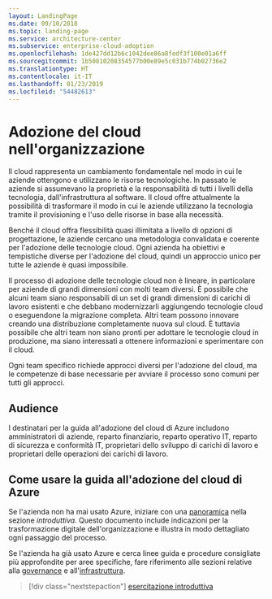 ```yaml
---
layout: LandingPage
ms.date: 09/10/2018
ms.topic: landing-page
ms.service: architecture-center
ms.subservice: enterprise-cloud-adoption
ms.openlocfilehash: 1de427dd12b6c1042dee86a8fedf3f100e01a6ff
ms.sourcegitcommit: 1b50810208354577b00e89e5c031b774b02736e2
ms.translationtype: HT
ms.contentlocale: it-IT
ms.lasthandoff: 01/23/2019
ms.locfileid: "54482613"
---
```

# <a name="enterprise-cloud-adoption"></a>Adozione del cloud nell'organizzazione

Il cloud rappresenta un cambiamento fondamentale nel modo in cui le aziende ottengono e utilizzano le risorse tecnologiche. In passato le aziende si assumevano la proprietà e la responsabilità di tutti i livelli della tecnologia, dall'infrastruttura al software. Il cloud offre attualmente la possibilità di trasformare il modo in cui le aziende utilizzano la tecnologia tramite il provisioning e l'uso delle risorse in base alla necessità.

Benché il cloud offra flessibilità quasi illimitata a livello di opzioni di progettazione, le aziende cercano una metodologia convalidata e coerente per l'adozione delle tecnologie cloud. Ogni azienda ha obiettivi e tempistiche diverse per l'adozione del cloud, quindi un approccio unico per tutte le aziende è quasi impossibile.

Il processo di adozione delle tecnologie cloud non è lineare, in particolare per aziende di grandi dimensioni con molti team diversi. È possibile che alcuni team siano responsabili di un set di grandi dimensioni di carichi di lavoro esistenti e che debbano modernizzarli aggiungendo tecnologie cloud o eseguendone la migrazione completa. Altri team possono innovare creando una distribuzione completamente nuova sul cloud. È tuttavia possibile che altri team non siano pronti per adottare le tecnologie cloud in produzione, ma siano interessati a ottenere informazioni e sperimentare con il cloud.

Ogni team specifico richiede approcci diversi per l'adozione del cloud, ma le competenze di base necessarie per avviare il processo sono comuni per tutti gli approcci.

## <a name="audience"></a>Audience

I destinatari per la guida all'adozione del cloud di Azure includono amministratori di aziende, reparto finanziario, reparto operativo IT, reparto di sicurezza e conformità IT, proprietari dello sviluppo di carichi di lavoro e proprietari delle operazioni dei carichi di lavoro.

## <a name="how-to-use-the-azure-cloud-adoption-guide"></a>Come usare la guida all'adozione del cloud di Azure

Se l'azienda non ha mai usato Azure, iniziare con una [panoramica](getting-started/overview.md) nella sezione *introduttiva*. Questo documento include indicazioni per la trasformazione digitale dell'organizzazione e illustra in modo dettagliato ogni passaggio del processo.

Se l'azienda ha già usato Azure e cerca linee guida e procedure consigliate più approfondite per aree specifiche, fare riferimento alle sezioni relative alla [governance](governance/overview.md) e all'[infrastruttura](infrastructure/basic-workload.md).

> [!div class="nextstepaction"]
> [esercitazione introduttiva](getting-started/overview.md)